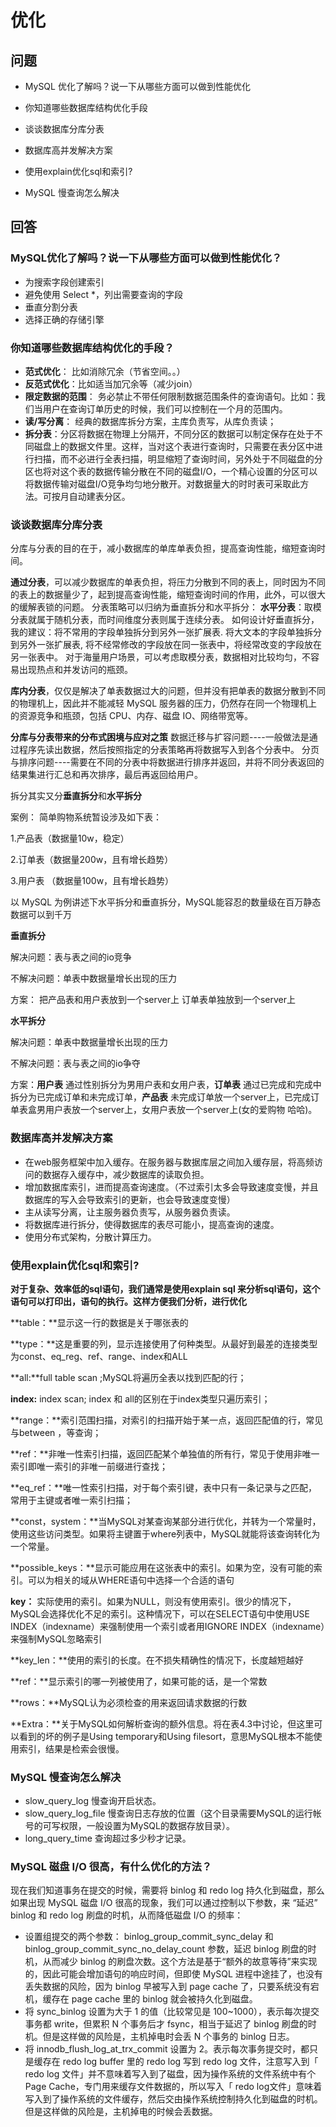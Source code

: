 # 优化

## 问题

* MySQL 优化了解吗？说一下从哪些方面可以做到性能优化
* 你知道哪些数据库结构优化手段

* 谈谈数据库分库分表
* 数据库高并发解决方案
* 使用explain优化sql和索引?
* MySQL 慢查询怎么解决



## 回答

### MySQL优化了解吗？说一下从哪些方面可以做到性能优化？

* 为搜索字段创建索引
* 避免使用 Select *，列出需要查询的字段
* 垂直分割分表
* 选择正确的存储引擎

### 你知道哪些数据库结构优化的手段？

* **范式优化**： 比如消除冗余（节省空间。。）
* **反范式优化**：比如适当加冗余等（减少join）
* **限定数据的范围**： 务必禁止不带任何限制数据范围条件的查询语句。比如：我们当用户在查询订单历史的时候，我们可以控制在一个月的范围内。
* **读/写分离**： 经典的数据库拆分方案，主库负责写，从库负责读；
* **拆分表**：分区将数据在物理上分隔开，不同分区的数据可以制定保存在处于不同磁盘上的数据文件里。这样，当对这个表进行查询时，只需要在表分区中进行扫描，而不必进行全表扫描，明显缩短了查询时间，另外处于不同磁盘的分区也将对这个表的数据传输分散在不同的磁盘I/O，一个精心设置的分区可以将数据传输对磁盘I/O竞争均匀地分散开。对数据量大的时时表可采取此方法。可按月自动建表分区。

### 谈谈数据库分库分表

分库与分表的目的在于，减小数据库的单库单表负担，提高查询性能，缩短查询时间。

**通过分表**，可以减少数据库的单表负担，将压力分散到不同的表上，同时因为不同的表上的数据量少了，起到提高查询性能，缩短查询时间的作用，此外，可以很大的缓解表锁的问题。 分表策略可以归纳为垂直拆分和水平拆分： **水平分表**：取模分表就属于随机分表，而时间维度分表则属于连续分表。 如何设计好垂直拆分，我的建议：将不常用的字段单独拆分到另外一张扩展表. 将大文本的字段单独拆分到另外一张扩展表, 将不经常修改的字段放在同一张表中，将经常改变的字段放在另一张表中。 对于海量用户场景，可以考虑取模分表，数据相对比较均匀，不容易出现热点和并发访问的瓶颈。

**库内分表**，仅仅是解决了单表数据过大的问题，但并没有把单表的数据分散到不同的物理机上，因此并不能减轻 MySQL 服务器的压力，仍然存在同一个物理机上的资源竞争和瓶颈，包括 CPU、内存、磁盘 IO、网络带宽等。

**分库与分表带来的分布式困境与应对之策** 数据迁移与扩容问题----一般做法是通过程序先读出数据，然后按照指定的分表策略再将数据写入到各个分表中。 分页与排序问题----需要在不同的分表中将数据进行排序并返回，并将不同分表返回的结果集进行汇总和再次排序，最后再返回给用户。

拆分其实又分**垂直拆分**和**水平拆分**

案例： 简单购物系统暂设涉及如下表：

1.产品表（数据量10w，稳定）

2.订单表（数据量200w，且有增长趋势）

3.用户表 （数据量100w，且有增长趋势）

以 MySQL 为例讲述下水平拆分和垂直拆分，MySQL能容忍的数量级在百万静态数据可以到千万

**垂直拆分**

解决问题：表与表之间的io竞争

不解决问题：单表中数据量增长出现的压力

方案： 把产品表和用户表放到一个server上 订单表单独放到一个server上

**水平拆分**

解决问题：单表中数据量增长出现的压力

不解决问题：表与表之间的io争夺

方案：**用户表** 通过性别拆分为男用户表和女用户表，**订单表** 通过已完成和完成中拆分为已完成订单和未完成订单，**产品表** 未完成订单放一个server上，已完成订单表盒男用户表放一个server上，女用户表放一个server上(女的爱购物 哈哈)。

### 数据库高并发解决方案

* 在web服务框架中加入缓存。在服务器与数据库层之间加入缓存层，将高频访问的数据存入缓存中，减少数据库的读取负担。
* 增加数据库索引，进而提高查询速度。（不过索引太多会导致速度变慢，并且数据库的写入会导致索引的更新，也会导致速度变慢）
* 主从读写分离，让主服务器负责写，从服务器负责读。
* 将数据库进行拆分，使得数据库的表尽可能小，提高查询的速度。
* 使用分布式架构，分散计算压力。



### 使用explain优化sql和索引?

**对于复杂、效率低的sql语句，我们通常是使用explain sql 来分析sql语句，这个语句可以打印出，语句的执行。这样方便我们分析，进行优化**

**table：**显示这一行的数据是关于哪张表的

**type：**这是重要的列，显示连接使用了何种类型。从最好到最差的连接类型为const、eq_reg、ref、range、index和ALL

**all:**full table scan ;MySQL将遍历全表以找到匹配的行；

**index:** index scan; index 和 all的区别在于index类型只遍历索引；

**range：**索引范围扫描，对索引的扫描开始于某一点，返回匹配值的行，常见与between ，等查询；

**ref：**非唯一性索引扫描，返回匹配某个单独值的所有行，常见于使用非唯一索引即唯一索引的非唯一前缀进行查找；

**eq_ref：**唯一性索引扫描，对于每个索引键，表中只有一条记录与之匹配，常用于主键或者唯一索引扫描；

**const，system：**当MySQL对某查询某部分进行优化，并转为一个常量时，使用这些访问类型。如果将主键置于where列表中，MySQL就能将该查询转化为一个常量。

**possible_keys：**显示可能应用在这张表中的索引。如果为空，没有可能的索引。可以为相关的域从WHERE语句中选择一个合适的语句

**key：** 实际使用的索引。如果为NULL，则没有使用索引。很少的情况下，MySQL会选择优化不足的索引。这种情况下，可以在SELECT语句中使用USE INDEX（indexname）来强制使用一个索引或者用IGNORE INDEX（indexname）来强制MySQL忽略索引

**key_len：**使用的索引的长度。在不损失精确性的情况下，长度越短越好

**ref：**显示索引的哪一列被使用了，如果可能的话，是一个常数

**rows：**MySQL认为必须检查的用来返回请求数据的行数

**Extra：**关于MySQL如何解析查询的额外信息。将在表4.3中讨论，但这里可以看到的坏的例子是Using temporary和Using filesort，意思MySQL根本不能使用索引，结果是检索会很慢。

### MySQL 慢查询怎么解决

- slow_query_log 慢查询开启状态。
- slow_query_log_file 慢查询日志存放的位置（这个目录需要MySQL的运行帐号的可写权限，一般设置为MySQL的数据存放目录）。
- long_query_time 查询超过多少秒才记录。



### MySQL 磁盘 I/O 很高，有什么优化的方法？

现在我们知道事务在提交的时候，需要将 binlog 和 redo log 持久化到磁盘，那么如果出现 MySQL 磁盘 I/O 很高的现象，我们可以通过控制以下参数，来 “延迟” binlog 和 redo log 刷盘的时机，从而降低磁盘 I/O 的频率：

- 设置组提交的两个参数： binlog_group_commit_sync_delay 和 binlog_group_commit_sync_no_delay_count 参数，延迟 binlog 刷盘的时机，从而减少 binlog 的刷盘次数。这个方法是基于“额外的故意等待”来实现的，因此可能会增加语句的响应时间，但即使 MySQL 进程中途挂了，也没有丢失数据的风险，因为 binlog 早被写入到 page cache 了，只要系统没有宕机，缓存在 page cache 里的 binlog 就会被持久化到磁盘。
- 将 sync_binlog 设置为大于 1 的值（比较常见是 100~1000），表示每次提交事务都 write，但累积 N 个事务后才 fsync，相当于延迟了 binlog 刷盘的时机。但是这样做的风险是，主机掉电时会丢 N 个事务的 binlog 日志。
- 将 innodb_flush_log_at_trx_commit 设置为 2。表示每次事务提交时，都只是缓存在 redo log buffer 里的 redo log 写到 redo log 文件，注意写入到「 redo log 文件」并不意味着写入到了磁盘，因为操作系统的文件系统中有个 Page Cache，专门用来缓存文件数据的，所以写入「 redo log文件」意味着写入到了操作系统的文件缓存，然后交由操作系统控制持久化到磁盘的时机。但是这样做的风险是，主机掉电的时候会丢数据。